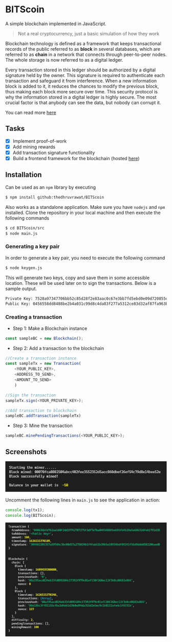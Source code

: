 # BITScoin
A simple blockchain implemented in JavaScript.

> Not a real cryptocurrency, just a basic simulation of how they work

Blockchain technology is defined as a framework that keeps transactional records of the public referred to as **block** in several databases, which are referred to as **chain** in a network that connects through peer-to-peer nodes. The whole storage is now referred to as a digital ledger.

Every transaction stored in this ledger should be authorized by a digital signature held by the owner. This signature is required to authenticate each transaction and safeguard it from interference. When a new information block is added to it, it reduces the chances to modify the previous block, thus making each block more secure over time. This security protocol is why the information stored in a digital ledger is highly secure. The most crucial factor is that anybody can see the data, but nobody can corrupt it.

You can read more [here](https://opiria.io/what-is-blockchain-in-simple-terms/)

## Tasks 
- [x] Implement proof-of-work
- [x] Add mining rewards
- [x] Add transaction signature functionality
- [x] Build a frontend framework for the blockchain (hosted [here](thedhruvrawat.github.io/DRcoin))

## Installation

Can be used as an `npm` library by executing
```bash
$ npm install github:thedhruvrawat/BITScoin
```

Also works as a standalone application. Make sure you have `nodejs` and `npm` installed. Clone the repository in your local machine and then execute the following commands

```bash
$ cd BITScoin/src
$ node main.js
```

### Generating a key pair
In order to generate a key pair, you need to execute the following command
```bash
$ node keygen.js
```
This will generate two keys, copy and save them in some accessible location. These will be used later on to sign the transactions. Below is a sample output.
```bash
Private Key: 7528a97347706bb52c85d28f2e83aac0c67e3bb7fd5ebd0e09d720855d9f36bd
Public Key: 0456558dd8488be2b4a031c99d8c4da83f277a5312ce83d32af87fa963b784c5747df9994ceebf03ff9c89c117f1b45192c957df2a82b86adc6c60ad33ac8389c8
```

### Creating a transaction

- Step 1: Make a Blockchain instance 
```javascript
const sampleBC = new Blockchain();
```
- Step 2: Add a transaction to the blockchain 
```javascript
//Create a transaction instance
const sampleTx = new Transaction(
    <YOUR_PUBLIC_KEY>, 
    <ADDRESS_TO_SEND>,
    <AMOUNT_TO_SEND>
    )
```
```javascript
//Sign the transaction
sampleTx.sign(<YOUR_PRIVATE_KEY>);
```
```javascript
//Add transaction to blockchain
sampleBC.addTransaction(sampleTx)
```

- Step 3: Mine the transaction
```javascript
sampleBC.minePendingTransactions(<YOUR_PUBLIC_KEY>);
```

## Screenshots

![Sample Block](./screenshots/block.JPG)

Uncomment the following lines in `main.js` to see the application in action:

```javascript
console.log(tx1);
console.log(BITScoin);
```

![Blockchain](./screenshots/main.JPG)

